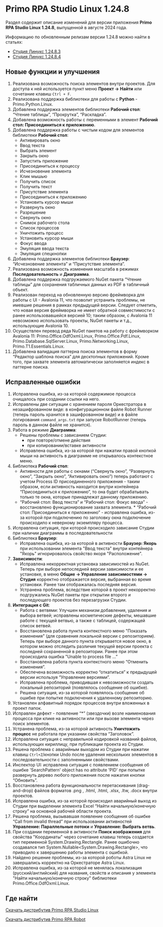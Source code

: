 # Primo RPA Studio Linux 1.24.8

Раздел содержит описание изменений для версии приложения **Primo RPA Studio Linux 1.24.8**, выпущенной в августе 2024 года. 

Информацию по обновленным релизам версии 1.24.8 можно найти в статьях:
   * [Студия Линукс 1.24.8.3](https://docs.primo-rpa.ru/primo-rpa/release-notes/studio-linux/studio-linux-1.24.8/studio-linux-1.24.8.3)
   * [Студия Линукс 1.24.8.4](https://docs.primo-rpa.ru/primo-rpa/release-notes/studio-linux/studio-linux-1.24.8/studio-linux-1.24.8.4)


## Новые функции и улучшения
1. Реализована возможность поиска элементов внутри проектов. Для доступа к ней используется пункт меню  **Проект -> Найти** или сочетание клавиш `Ctrl + F`.
1. Реализована поддержка библиотеки для работы с **Python** - Primo.Python.Linux.
1. Добавлена поддержка элементов библиотеки **Рабочий стол**: “Чтение таблицы”, “Прокрутка”, “Раскладка”.
1. Добавлена возможность работы с переменными в элемент **Рабочий стол: Присоединиться к приложению**.
1. Добавлена поддержка работы с чистым кодом для элементов библиотеки **Рабочий стол**:
    * Активировать окно
    * Ввод текста
    * Выбрать элемент
    * Закрыть окно
    * Запустить приложение
    * Присоединиться к процессу
    * Исчезновение элемента
    * Клик мышью
    * Получить список
    * Получить текст
    * Присутствие элемента
    * Присоединиться к приложению
    * Установить курсор мыши
    * Развернуть окно
    * Разрешение
    * Свернуть окно
    * Снимок рабочего стола
    * Список процессов
    * Уничтожить процесс
    * Установить курсор мыши
    * Фокус ввода
    * Эмуляция ввода текста
    * Эмуляция спецкнопки
4. Добавлена поддержка элементов библиотеки **Браузер**: “Исчезновение элемента” и “Присутствие элемента”.
5. Реализована возможность изменения масштаба в режимах **Последовательность** и **Диаграмма**.
6. Добавлена поддержка подгружаемого NuGet пакета “Чтение таблицы” для сохранения табличных данных из PDF в табличный объект.
7. Реализован переход на обновленную версию фреймворка для работы с UI - Avalonia 11, что позволит устранить проблемы, не имевшие решения в рамках предыдущей версии. Cледует отметить, что новая версия фреймворка не имеет обратной совместимости с ранее использовавшейся версией 10; таким образом, с Avalonia 11 невозможно использовать проекты, NuGet пакеты и т.д., использующие Avalonia 10.
8. Осуществлен перевод ряда NuGet пакетов на работу с фреймворком Avalonia 11: Primo.Office.OdfOxml.Linux, Primo.Office.Pdf.Linux, Primo.Database.SqlServer.Linux, Primo.Networking.Linux, Primo.T1.Essentials.Linux.
9. Добавлена валидация паттерна поиска элементов в форму “Редактор шаблона поиска” для десктопных приложений. Кроме того, при  захвате элемента автоматически заполняется индекс в паттерне поиска.


## Исправленные ошибки 

1. Исправлена ошибка, из-за которой содержимое процесса очищалось при создании ссылки на него.
2. Исправлены две ситуации с хранением пароля Оркестратора в незашифрованном виде: в конфигурационном файле Robot Runner (теперь пароль хранится в зашифрованном виде) и в файле логирования `command_args.txt` при запуске RobotRunner (теперь пароль в данном файле не хранится). 
3. Работа в режиме **Диаграмма**:
    * Решены проблемы с зависанием Студии:
      - при повторе/отмене действия
      - при копировании/вставке активности
    * Исправлена ошибка, из-за которой при нажатии правой кнопкой мыши на активность в диаграмме не открывалось контекстное меню.
4. Библиотека **Рабочий стол**:
   * Активности для работы с окнами (“Свернуть окно”, “Развернуть окно”, “Закрыть окно”, “Активировать окно”) теперь работают с учетом Process ID присоединенного приложения - таким образом, если активность находится внутри контейнера “Присоединиться к приложению”, то она будет обрабатывать только те окна, которые принадлежат данному приложению.
   * “Рабочий стол: Ввод текста” и “Рабочий стол: Фокус ввода” - восстановлено функционирование захвата элемента.   * “Рабочий стол: Присоединиться к приложению” - исправлена ошибка, из-за которой при подключению по заголовку окна подключение происходило к неверному экземпляру процесса.
5. Исправлена ситуация, при которой происходило зависание Студии при наличии диаграммы в последовательности
6. Библиотека **Браузер**:
   * Исправлена ошибка, из-за которой в активности **Браузер: Якорь** при использовании элемента "Ввод текста" внутри контейнера "Якорь" игнорировалось свойство якоря "Расположение".
7. **Зависимости**:
   * Исправлена некорректная установка зависимостей из NuGet. Теперь при выборе непоследней версии зависимости и ее установке, в меню **Общие -> Управление зависимостями -> Студия** корректно отображается версия, выбранная во время установки. Ранее там отображалась последняя версия. 
   * Устранена проблема, вследствие которой в проект некорректно подгружались NuGet пакеты при открытии второго и последующего проектов без перезагрузки Студии.
8. **Интеграция с Git**: 
   * Работа с ветвями: Улучшен механизм добавления, удаления и выбора ветвей; исправлены косметические дефекты, мешавшие работе с текущей ветвью, а также с таблицей, содержащей список ветвей.
   * Восстановлена работа пункта контекстного меню "Показать изменения" (для сравнения локальной версии с репозиторием). Теперь при выборе данного пункта открывается новое окно, в котором можно отследить различия текущей версии проекта с последней сохраненной в репозитории. Ранее при этом происходила ошибка "Unable to process file <filepath>...”
   * Восстановлена работа пункта контекстного меню “Отменить изменения”. 
   * Обеспечена возможность корректно “откатиться” к предыдущей версии используя “Управление версиями”.
   * Исправлена проблема, приводившая к невозможности создать локальный репозиторий (появлялось сообщение об ошибке).
   * Решена ситуация, из-за которой появлялось сообщение об ошибке при попытке подключения к удаленному репозиторию.
9. Установлен алфавитный порядок процессов внутри вложенных в проект папок. 
10. Исправлен дефект - появление “*” (звездочки) возле наименования процесса при клике на активности или при вызове элемента через поиск элементов.
11. Устранена проблема, из-за которой активность **Уничтожить процесс** не работала при указании свойства “Заголовок”.
12. Исправлена ситуация с неправильной кодировкой названий файлов, использующих кириллицу, при публикации проекта из Студии.
13. Решена проблема с аварийным выходом из Студии при нажатии клавиш `Ctrl+Z`/кнопки Undo после удаления нескольких элементов в последовательности с заполненными свойствами.
14. Инспектор UI: исправлена ситуация с появлением сообщения об ошибке 'SearchPattern' object has no attribute 'PID' при попытке развернуть дерево любого приложения после нажатия кнопки “Обновить”.
15. Восстановлена работа функциональности перетаскивания (drag-and-drop) файлов форматов .png , .html, .html, .xlsx, .ltw, .docx внутри проектов.
16. Исправлена ошибка, из-за которой происходил аварийный выход из Студии при выделении элемента Excel “Найти начальную/конечную строку” на основной рабочей области проекта.
17. Решена проблема, вызывавшая появление сообщения об ошибке “Call from invalid thread” при использовании активностей **Управление: Параллельные потоки** и **Управление: Выбрать ветвь**.
18. При создании переменной в активности **Поиск изображения** для свойства "Координаты" через сочетание клавиш теперь создается тип переменной System.Drawing.Rectangle. Ранее ошибочно создавался тип System.Nullable<System.Drawing.Rectangle>, что приводило к завершению работы элемента с ошибкой.
19. Найдено решение проблемы, из-за которой роботы Astra Linux не завершались корректно на Оркестраторе Astra Linux.
20. Исправлена ошибка, из-за которой не менялась локализация (русский/английский) для названия, свойств и описания у элемента "Найти начальную/конечную строку" библиотеки Primo.Office.OdfOxml.Linux. 


## Где найти 

[Скачать дистрибутив Primo RPA Studio Linux](https://disk.primo-rpa.ru/index.php/s/t9BHBjR6PP06Yax?path=%2FRelease%2FStudio)

[Скачать дистрибутив Primo RPA Robot](https://disk.primo-rpa.ru/index.php/s/t9BHBjR6PP06Yax?path=%2FRelease%2FRobot)

